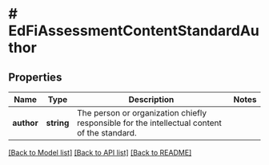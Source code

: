 # # EdFiAssessmentContentStandardAuthor

## Properties

Name | Type | Description | Notes
------------ | ------------- | ------------- | -------------
**author** | **string** | The person or organization chiefly responsible for the intellectual content of the standard. |

[[Back to Model list]](../../README.md#models) [[Back to API list]](../../README.md#endpoints) [[Back to README]](../../README.md)
